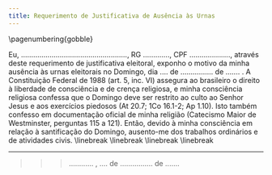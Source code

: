 ```yaml
---
title: Requerimento de Justificativa de Ausência às Urnas
---
```


\pagenumbering{gobble}

Eu, ...................................................., RG ............., CPF ...................., através deste requerimento de justificativa eleitoral, exponho o motivo da minha ausência às urnas eleitorais no Domingo, dia .... de ................ de ....... . A Constituição Federal de 1988 (art. 5, inc. VI) assegura ao brasileiro o direito à liberdade de consciência e de crença religiosa, e minha consciência religiosa confessa que o Domingo deve ser restrito ao culto ao Senhor Jesus e aos exercícios piedosos (At 20.7; 1Co 16.1-2; Ap 1.10). Isto também confesso em documentação oficial de minha religião (Catecismo Maior de Westminster, perguntas 115 a 121). Então, devido à minha consciência em relação à santificação do Domingo, ausento-me dos trabalhos ordinários e de atividades civis.
\linebreak
\linebreak
\linebreak
\linebreak

---
>>> ............ , .... de ................ de .......
